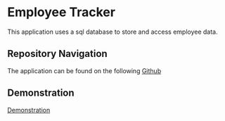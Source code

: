 # Employee Tracker

This application uses a sql database to store and access employee data.

## Repository Navigation

The application can be found on the following [Github](https://github.com/JHallUofA/Password-Generator)

## Demonstration

[Demonstration](https://drive.google.com/file/d/1_suZFBFoS0jvWVkHPvg-Gjw-albjVFpS/view "Demonstration")